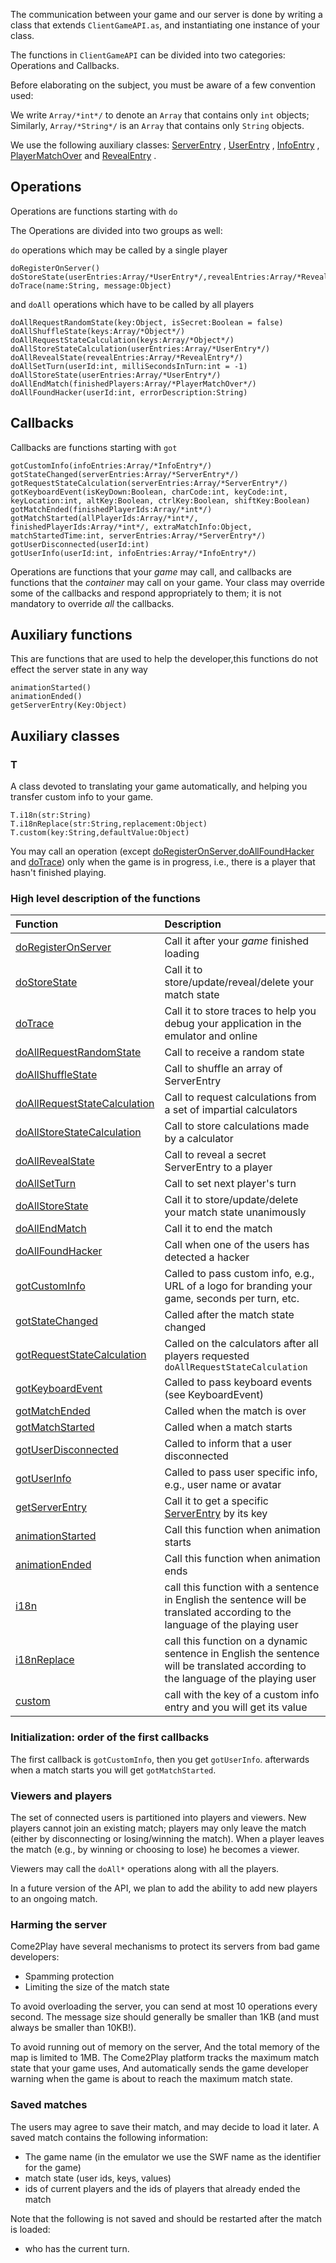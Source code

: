 The communication between your game and our server is done by writing a class that extends `ClientGameAPI.as`, and instantiating one instance of your class.

The functions in `ClientGameAPI` can be divided into two categories: Operations and Callbacks.

Before elaborating on the subject, you must be aware of a few convention used:

We write `Array/*int*/` to denote an `Array` that contains only `int` objects;
Similarly, `Array/*String*/` is an `Array` that contains only `String` objects.

We use the following auxiliary classes: [ServerEntry](ServerEntry.md) , [UserEntry](UserEntry.md) , [InfoEntry](InfoEntry.md) , [PlayerMatchOver](PlayerMatchOver.md) and [RevealEntry](RevealEntry.md) .

## Operations ##

Operations are functions starting with `do`

The Operations are divided into two groups as well:

`do` operations which may be called by a single player
```
doRegisterOnServer()
doStoreState(userEntries:Array/*UserEntry*/,revealEntries:Array/*RevealEntry*/)
doTrace(name:String, message:Object)
```

and `doAll` operations which have to be called by all players
```
doAllRequestRandomState(key:Object, isSecret:Boolean = false)
doAllShuffleState(keys:Array/*Object*/)
doAllRequestStateCalculation(keys:Array/*Object*/)
doAllStoreStateCalculation(userEntries:Array/*UserEntry*/)
doAllRevealState(revealEntries:Array/*RevealEntry*/)
doAllSetTurn(userId:int, milliSecondsInTurn:int = -1)
doAllStoreState(userEntries:Array/*UserEntry*/)
doAllEndMatch(finishedPlayers:Array/*PlayerMatchOver*/)
doAllFoundHacker(userId:int, errorDescription:String)
```

## Callbacks ##

Callbacks are functions starting with `got`
```
gotCustomInfo(infoEntries:Array/*InfoEntry*/) 
gotStateChanged(serverEntries:Array/*ServerEntry*/) 
gotRequestStateCalculation(serverEntries:Array/*ServerEntry*/)
gotKeyboardEvent(isKeyDown:Boolean, charCode:int, keyCode:int, keyLocation:int, altKey:Boolean, ctrlKey:Boolean, shiftKey:Boolean)
gotMatchEnded(finishedPlayerIds:Array/*int*/)
gotMatchStarted(allPlayerIds:Array/*int*/, finishedPlayerIds:Array/*int*/, extraMatchInfo:Object, matchStartedTime:int, serverEntries:Array/*ServerEntry*/)
gotUserDisconnected(userId:int)
gotUserInfo(userId:int, infoEntries:Array/*InfoEntry*/)
```

Operations are functions that your _game_ may call,
and callbacks are functions that the _container_ may call on your game.
Your class may override some of the callbacks and respond appropriately to them; it is not mandatory to override _all_ the callbacks.

## Auxiliary functions ##

This are functions that are used to help the developer,this functions do not effect the server state in any way
```
animationStarted()
animationEnded()
getServerEntry(Key:Object)
```

## Auxiliary classes ##

### T ###

A class devoted to translating your game automatically, and helping you transfer custom info to your game.
```
T.i18n(str:String)
T.i18nReplace(str:String,replacement:Object)
T.custom(key:String,defaultValue:Object)
```



You may call an operation (except [doRegisterOnServer](doRegisterOnServer.md),[doAllFoundHacker](doAllFoundHacker.md) and [doTrace](doTrace.md)) only when the game is in progress,
i.e., there is a player that hasn't finished playing.

### High level description of the functions ###

| **Function** | **Description** |
|:-------------|:----------------|
| [doRegisterOnServer](doRegisterOnServer.md) | Call it after your _game_ finished loading |
| [doStoreState](doStoreState.md) | Call it to store/update/reveal/delete your match state |
| [doTrace](doTrace.md) | Call it to store traces to help you debug your application in the emulator and online |
| [doAllRequestRandomState](doAllRequestRandomState.md) | Call to receive a random state |
| [doAllShuffleState](doAllShuffleState.md) | Call to shuffle an array of ServerEntry |
| [doAllRequestStateCalculation](doAllRequestStateCalculation.md) | Call to request calculations from a set of impartial calculators |
| [doAllStoreStateCalculation](doAllStoreStateCalculation.md) | Call to store calculations made by a calculator |
| [doAllRevealState](doAllRevealState.md) | Call to reveal a secret ServerEntry to a player |
| [doAllSetTurn](doAllSetTurn.md) | Call to set next player's turn |
| [doAllStoreState](doAllStoreState.md) | Call it to store/update/delete your match state unanimously |
| [doAllEndMatch](doAllEndMatch.md) | Call it to end the match |
| [doAllFoundHacker](doAllFoundHacker.md) | Call when one of the users has detected a hacker |
| [gotCustomInfo](gotCustomInfo.md) | Called to pass custom info, e.g., URL of a logo for branding your game, seconds per turn, etc. |
| [gotStateChanged](gotStateChanged.md) | Called after the match state changed  |
| [gotRequestStateCalculation](gotRequestStateCalculation.md) | Called on the calculators after all players requested `doAllRequestStateCalculation`|
| [gotKeyboardEvent](gotKeyboardEvent.md) | Called to pass keyboard events (see KeyboardEvent) |
| [gotMatchEnded](gotMatchEnded.md) | Called when the match is over |
| [gotMatchStarted](gotMatchStarted.md) | Called when a match starts |
| [gotUserDisconnected](gotUserDisconnected.md) | Called to inform that a user disconnected |
| [gotUserInfo](gotUserInfo.md) | Called to pass user specific info, e.g., user name or avatar |
| [getServerEntry](getServerEntry.md)| Call it to get a specific [ServerEntry](ServerEntry.md) by its key|
| [animationStarted](animationStarted.md) | Call this function when animation starts |
| [animationEnded](animationEnded.md) | Call this function when animation ends |
| [i18n](i18n.md) | call this function with a sentence in English the sentence will be translated according to the language of the playing user |
| [i18nReplace](i18nReplace.md) | call this function on a dynamic sentence in English the sentence will be translated according to the language of the playing user |
| [custom](custom.md) | call with the key of a custom info entry and you will get its value  |

### Initialization: order of the first callbacks ###
The first callback is `gotCustomInfo`, then you get `gotUserInfo`.
afterwards when a match starts you will get `gotMatchStarted`.

### Viewers and players ###
The set of connected users is partitioned into players and viewers.
New players cannot join an existing match; players may only leave the match (either by disconnecting or losing/winning the match).
When a player leaves the match (e.g., by winning or choosing to lose) he becomes a viewer.

Viewers may call the `doAll*` operations along with all the players.

In a future version of the API, we plan to add the ability to add new players to an ongoing match.


### Harming the server ###
Come2Play have several mechanisms to protect its servers from bad game developers:
  * Spamming protection
  * Limiting the size of the match state

To avoid overloading the server, you can send at most 10 operations every second.
The message size should generally be smaller than 1KB (and must always be smaller than 10KB!).

To avoid running out of memory on the server,
And the total memory of the map is limited to 1MB.
The Come2Play platform tracks the maximum match state that your game uses,
And automatically sends the game developer warning when the game is about to reach the maximum match state.



### Saved matches ###
The users may agree to save their match, and may decide to load it later.
A saved match contains the following information:
  * The game name (in the emulator we use the SWF name as the identifier for the game)
  * match state (user ids, keys, values)
  * ids of current players and the ids of players that already ended the match

Note that the following is not saved and should be restarted after the match is loaded:
  * who has the current turn.